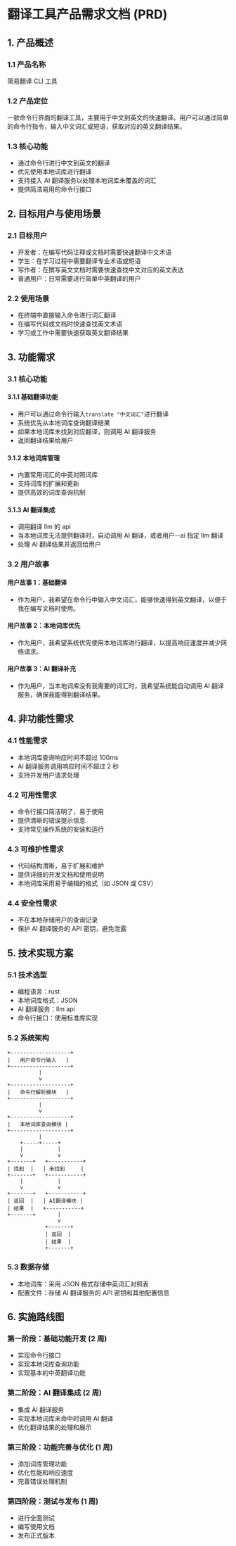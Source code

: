 # 翻译工具产品需求文档 (PRD)

## 1. 产品概述

### 1.1 产品名称

简易翻译 CLI 工具

### 1.2 产品定位

一款命令行界面的翻译工具，主要用于中文到英文的快速翻译。用户可以通过简单的命令行指令，输入中文词汇或短语，获取对应的英文翻译结果。

### 1.3 核心功能

- 通过命令行进行中文到英文的翻译
- 优先使用本地词库进行翻译
- 支持接入 AI 翻译服务以处理本地词库未覆盖的词汇
- 提供简洁易用的命令行接口

## 2. 目标用户与使用场景

### 2.1 目标用户

- 开发者：在编写代码注释或文档时需要快速翻译中文术语
- 学生：在学习过程中需要翻译专业术语或短语
- 写作者：在撰写英文文档时需要快速查找中文对应的英文表达
- 普通用户：日常需要进行简单中英翻译的用户

### 2.2 使用场景

- 在终端中直接输入命令进行词汇翻译
- 在编写代码或文档时快速查找英文术语
- 学习或工作中需要快速获取英文翻译结果

## 3. 功能需求

### 3.1 核心功能

#### 3.1.1 基础翻译功能

- 用户可以通过命令行输入`translate "中文词汇"`进行翻译
- 系统优先从本地词库查询翻译结果
- 如果本地词库未找到对应翻译，则调用 AI 翻译服务
- 返回翻译结果给用户

#### 3.1.2 本地词库管理

- 内置常用词汇的中英对照词库
- 支持词库的扩展和更新
- 提供高效的词库查询机制

#### 3.1.3 AI 翻译集成

- 调用翻译 llm 的 api
- 当本地词库无法提供翻译时，自动调用 AI 翻译，或者用户--ai 指定 llm 翻译
- 处理 AI 翻译结果并返回给用户

### 3.2 用户故事

#### 用户故事 1：基础翻译

- 作为用户，我希望在命令行中输入中文词汇，能够快速得到英文翻译，以便于我在编写文档时使用。

#### 用户故事 2：本地词库优先

- 作为用户，我希望系统优先使用本地词库进行翻译，以提高响应速度并减少网络请求。

#### 用户故事 3：AI 翻译补充

- 作为用户，当本地词库没有我需要的词汇时，我希望系统能自动调用 AI 翻译服务，确保我能得到翻译结果。

## 4. 非功能性需求

### 4.1 性能需求

- 本地词库查询响应时间不超过 100ms
- AI 翻译服务调用响应时间不超过 2 秒
- 支持并发用户请求处理

### 4.2 可用性需求

- 命令行接口简洁明了，易于使用
- 提供清晰的错误提示信息
- 支持常见操作系统的安装和运行

### 4.3 可维护性需求

- 代码结构清晰，易于扩展和维护
- 提供详细的开发文档和使用说明
- 本地词库采用易于编辑的格式（如 JSON 或 CSV）

### 4.4 安全性需求

- 不在本地存储用户的查询记录
- 保护 AI 翻译服务的 API 密钥，避免泄露

## 5. 技术实现方案

### 5.1 技术选型

- 编程语言：rust
- 本地词库格式：JSON
- AI 翻译服务：llm api
- 命令行接口：使用标准库实现

### 5.2 系统架构

```
+-------------------+
|   用户命令行输入   |
+-------------------+
          |
          v
+-------------------+
|   命令行解析模块   |
+-------------------+
          |
          v
+-------------------+
|   本地词库查询模块 |
+-------------------+
          |
    +-----+-----+
    |           |
    v           v
+-------+   +-----------+
| 找到  |   | 未找到     |
+-------+   +-----------+
    |           |
    v           v
+-------+   +-----------+
| 返回  |   | AI翻译模块 |
| 结果  |   +-----------+
+-------+       |
                v
            +-------+
            | 返回  |
            | 结果  |
            +-------+
```

### 5.3 数据存储

- 本地词库：采用 JSON 格式存储中英词汇对照表
- 配置文件：存储 AI 翻译服务的 API 密钥和其他配置信息

## 6. 实施路线图

### 第一阶段：基础功能开发 (2 周)

- 实现命令行接口
- 实现本地词库查询功能
- 实现基本的中英翻译功能

### 第二阶段：AI 翻译集成 (2 周)

- 集成 AI 翻译服务
- 实现本地词库未命中时调用 AI 翻译
- 优化翻译结果的处理和展示

### 第三阶段：功能完善与优化 (1 周)

- 添加词库管理功能
- 优化性能和响应速度
- 完善错误处理机制

### 第四阶段：测试与发布 (1 周)

- 进行全面测试
- 编写使用文档
- 发布正式版本
